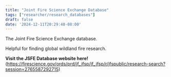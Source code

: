 ```yaml
---
title: "Joint Fire Science Exchange Database"
tags: ["researcher/research_databases"]
draft: false
date: '2024-12-11T20:29:48-08:00'
---
```


The Joint Fire Science Exchange database.

Helpful for finding global wildland fire research.

**Visit the JSFE Database website here!** (https://firescience.gov/ords/prd/jf_jfsp/jf_jfsp/r/jfspublic/research-search?session=2765587292715)

